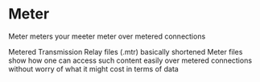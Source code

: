 # Meter
Meter meters your meeter meter over metered connections

Metered Transmission Relay files (.mtr) basically shortened Meter files
show how one can access such content easily over metered connections
without worry of what it might cost in terms of data

